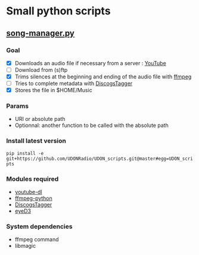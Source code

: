 # Small python scripts

## [song-manager.py](https://github.com/TarlyFM/small_scripts/blob/master/song_manager.py)

### Goal

- [x] Downloads an audio file if necessary from a server : [YouTube](https://www.youtube.com)
- [ ] Download from (s)ftp
- [x] Trims silences at the beginning and ending of the audio file with [ffmpeg](https://github.com/FFmpeg/FFmpeg)
- [ ] Tries to complete metadata with [DiscogsTagger](https://github.com/jesseward/discogstagger)
- [x] Stores the file in $HOME/Music

### Params

* URI or absolute path
* Optionnal: another function to be called with the absolute path

### Install latest version
`pip install -e git+https://github.com/UDONRadio/UDON_scripts.git@master#egg=UDON_scripts`

### Modules required

* [youtube-dl](https://github.com/rg3/youtube-dl)
* [ffmpeg-python](https://github.com/kkroening/ffmpeg-python)
* [DiscogsTagger](https://github.com/jesseward/discogstagger)
* [eyeD3](https://github.com/nicfit/eyeD3)

### System dependencies

* ffmpeg command
* libmagic
